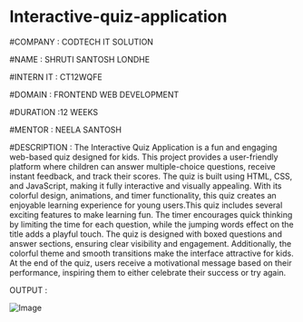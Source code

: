 # Interactive-quiz-application

#COMPANY : CODTECH IT SOLUTION

#NAME : SHRUTI SANTOSH LONDHE

#INTERN IT : CT12WQFE

#DOMAIN :  FRONTEND WEB DEVELOPMENT

#DURATION :12 WEEKS

#MENTOR : NEELA SANTOSH

#DESCRIPTION : The Interactive Quiz Application is a fun and engaging web-based quiz designed for kids. This project provides a user-friendly platform where children can answer multiple-choice questions, receive instant feedback, and track their scores. The quiz is built using HTML, CSS, and JavaScript, making it fully interactive and visually appealing. With its colorful design, animations, and timer functionality, this quiz creates an enjoyable learning experience for young users.This quiz includes several exciting features to make learning fun. The timer encourages quick thinking by limiting the time for each question, while the jumping words effect on the title adds a playful touch. The quiz is designed with boxed questions and answer sections, ensuring clear visibility and engagement. Additionally, the colorful theme and smooth transitions make the interface attractive for kids. At the end of the quiz, users receive a motivational message based on their performance, inspiring them to either celebrate their success or try again.

OUTPUT : 

![Image](https://github.com/user-attachments/assets/3eda162b-4bd9-46c3-a6b5-b2c8485c4cae)

